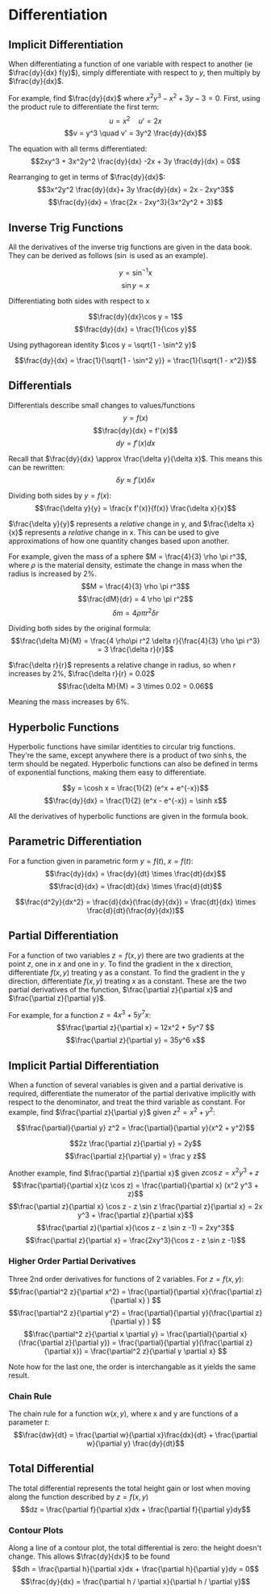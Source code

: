 # Differentiation

## Implicit Differentiation

When differentiating a function of one variable with respect to another (ie $\frac{dy}{dx} f(y)$), simply differentiate with respect to $y$, then multiply by $\frac{dy}{dx}$.

For example, find $\frac{dy}{dx}$ where $x^2y^3 - x^2 + 3y - 3 = 0$. First, using the product rule to differentiate the first term:
$$u = x^2 \quad u' = 2x$$
$$v = y^3 \quad v' = 3y^2 \frac{dy}{dx}$$

The equation with all terms differentiated:
$$2xy^3 + 3x^2y^2 \frac{dy}{dx} -2x + 3y \frac{dy}{dx} = 0$$

Rearranging to get in terms of $\frac{dy}{dx}$:
$$3x^2y^2 \frac{dy}{dx}+ 3y \frac{dy}{dx} = 2x - 2xy^3$$
$$\frac{dy}{dx} = \frac{2x - 2xy^3}{3x^2y^2 + 3}$$

## Inverse Trig Functions

All the derivatives of the inverse trig functions are given in the data book. They can be derived as follows ($\sin$ is used as an example).

$$y = \sin^{-1} x$$
$$\sin y = x$$

Differentiating both sides with respect to x

$$\frac{dy}{dx}\cos y = 1$$
$$\frac{dy}{dx} = \frac{1}{\cos y}$$

Using pythagorean identity $\cos y = \sqrt{1 - \sin^2 y}$

$$\frac{dy}{dx} = \frac{1}{\sqrt{1 - \sin^2 y}} = \frac{1}{\sqrt{1 - x^2}}$$

## Differentials

Differentials describe small changes to values/functions
$$y= f(x)$$
$$\frac{dy}{dx} = f'(x)$$
$$dy = f'(x) dx$$

Recall that $\frac{dy}{dx} \approx \frac{\delta y}{\delta x}$. This means this can be rewritten:
$$\delta y \approx f'(x) \delta x$$

Dividing both sides by $y = f(x)$:
$$\frac{\delta y}{y} =  \frac{x f'(x)}{f(x)} \frac{\delta x}{x}$$

$\frac{\delta y}{y}$ represents a _relative_ change in y, and $\frac{\delta x}{x}$ represents a _relative_ change in x. This can be used to give approximations of how one quantity changes based upon another.

For example, given the mass of a sphere $M = \frac{4}{3} \rho \pi r^3$, where $\rho$ is the material density, estimate the change in mass when the radius is increased by 2%.
$$M = \frac{4}{3} \rho \pi r^3$$
$$\frac{dM}{dr} = 4 \rho \pi r^2$$
$$\delta m = 4 \rho\pi r^2 \delta r$$

Dividing both sides by the original formula:
$$\frac{\delta M}{M} = \frac{4 \rho\pi r^2 \delta r}{\frac{4}{3} \rho \pi r^3} = 3 \frac{\delta r}{r}$$

$\frac{\delta r}{r}$ represents a relative change in radius, so when $r$ increases by 2%, $\frac{\delta r}{r} = 0.02$
$$\frac{\delta M}{M} = 3 \times 0.02 = 0.06$$

Meaning the mass increases by 6%.

## Hyperbolic Functions

Hyperbolic functions have similar identities to circular trig functions. They're the same, except anywhere there is a product of two $\sinh$s, the term should be negated. Hyperbolic functions can also be defined in terms of exponential functions, making them easy to differentiate.

$$y = \cosh x = \frac{1}{2} (e^x + e^{-x})$$
$$\frac{dy}{dx} = \frac{1}{2} (e^x - e^{-x}) = \sinh x$$

All the derivatives of hyperbolic functions are given in the formula book.

## Parametric Differentiation

For a function given in parametric form $y = f(t)$, $x = f(t)$:
$$\frac{dy}{dx} = \frac{dy}{dt} \times \frac{dt}{dx}$$
$$\frac{d}{dx} = \frac{dt}{dx} \times \frac{d}{dt}$$

$$\frac{d^2y}{dx^2} = \frac{d}{dx}(\frac{dy}{dx}) = \frac{dt}{dx} \times \frac{d}{dt}(\frac{dy}{dx})$$

## Partial Differentiation

For a function of two variables $z = f(x,y)$ there are two gradients at the point $z$, one in $x$ and one in $y$. To find the gradient in the x direction, differentiate $f(x,y)$ treating y as a constant. To find the gradient in the y direction, differentiate $f(x,y)$ treating x as a constant. These are the two partial derivatives of the function, $\frac{\partial z}{\partial x}$ and $\frac{\partial z}{\partial y}$.

For example, for a function $z= 4x^3 + 5y^7 x$:
$$\frac{\partial z}{\partial x} = 12x^2 + 5y^7 $$
$$\frac{\partial z}{\partial y} = 35y^6 x$$

## Implicit Partial Differentiation

When a function of several variables is given and a partial derivative is required, differentiate the numerator of the partial derivative implicitly with respect to the denominator, and treat the third variable as constant. For example, find $\frac{\partial z}{\partial y}$ given $z^2 = x^2 + y^2$:

$$\frac{\partial}{\partial y} z^2 = \frac{\partial}{\partial y}(x^2 + y^2)$$

$$2z \frac{\partial z}{\partial y} = 2y$$
$$\frac{\partial z}{\partial y} = \frac y z$$

Another example, find $\frac{\partial z}{\partial x}$ given $z\cos z=x^2 y^3+z$
$$\frac{\partial}{\partial x}(z \cos z)  = \frac{\partial}{\partial x} (x^2 y^3 + z)$$
$$\frac{\partial z}{\partial x} \cos z - z \sin z \frac{\partial z}{\partial x} = 2x y^3 + \frac{\partial z}{\partial x}$$
$$\frac{\partial z}{\partial x}(\cos z - z \sin z -1) = 2xy^3$$
$$\frac{\partial z}{\partial x} = \frac{2xy^3}{\cos z - z \sin z -1}$$

### Higher Order Partial Derivatives

Three 2nd order derivatives for functions of 2 variables. For $z = f(x,y)$:
$$\frac{\partial^2 z}{\partial x^2} = \frac{\partial}{\partial x}(\frac{\partial z}{\partial x} ) $$
$$\frac{\partial^2 z}{\partial y^2} = \frac{\partial}{\partial y}(\frac{\partial z}{\partial y} ) $$
$$\frac{\partial^2 z}{\partial x \partial y} = \frac{\partial}{\partial x}(\frac{\partial z}{\partial y}) = \frac{\partial}{\partial y}(\frac{\partial z}{\partial x}) = \frac{\partial^2 z}{\partial y \partial x} $$

Note how for the last one, the order is interchangable as it yields the same result.

### Chain Rule

The chain rule for a function $w(x,y)$, where x and y are functions of a parameter $t$:
$$\frac{dw}{dt} = \frac{\partial w}{\partial x}\frac{dx}{dt} + \frac{\partial w}{\partial y} \frac{dy}{dt}$$

## Total Differential

The total differential represents the total height gain or lost when moving along the function described by $z = f(x,y)$
$$dz = \frac{\partial f}{\partial x}dx + \frac{\partial f}{\partial y}dy$$

### Contour Plots

Along a line of a contour plot, the total differential is zero: the height doesn't change. This allows $\frac{dy}{dx}$ to be found
$$dh = \frac{\partial h}{\partial x}dx + \frac{\partial h}{\partial y}dy = 0$$
$$\frac{dy}{dx} = \frac{\partial h / \partial x}{\partial h / \partial y}$$
